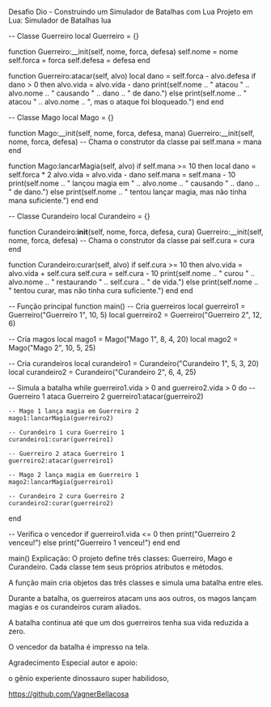 Desafio Dio - Construindo um Simulador de Batalhas com Lua
Projeto em Lua: Simulador de Batalhas
lua

-- Classe Guerreiro
local Guerreiro = {}

function Guerreiro:__init(self, nome, forca, defesa)
  self.nome = nome
  self.forca = forca
  self.defesa = defesa
end

function Guerreiro:atacar(self, alvo)
  local dano = self.forca - alvo.defesa
  if dano > 0 then
    alvo.vida = alvo.vida - dano
    print(self.nome .. " atacou " .. alvo.nome .. " causando " .. dano .. " de dano.")
  else
    print(self.nome .. " atacou " .. alvo.nome .. ", mas o ataque foi bloqueado.")
  end
end

-- Classe Mago
local Mago = {}

function Mago:__init(self, nome, forca, defesa, mana)
  Guerreiro:__init(self, nome, forca, defesa)  -- Chama o construtor da classe pai
  self.mana = mana
end

function Mago:lancarMagia(self, alvo)
  if self.mana >= 10 then
    local dano = self.forca * 2
    alvo.vida = alvo.vida - dano
    self.mana = self.mana - 10
    print(self.nome .. " lançou magia em " .. alvo.nome .. " causando " .. dano .. " de dano.")
  else
    print(self.nome .. " tentou lançar magia, mas não tinha mana suficiente.")
  end
end

-- Classe Curandeiro
local Curandeiro = {}

function Curandeiro:__init__(self, nome, forca, defesa, cura)
  Guerreiro:__init(self, nome, forca, defesa)  -- Chama o construtor da classe pai
  self.cura = cura
end

function Curandeiro:curar(self, alvo)
  if self.cura >= 10 then
    alvo.vida = alvo.vida + self.cura
    self.cura = self.cura - 10
    print(self.nome .. " curou " .. alvo.nome .. " restaurando " .. self.cura .. " de vida.")
  else
    print(self.nome .. " tentou curar, mas não tinha cura suficiente.")
  end
end

-- Função principal
function main()
  -- Cria guerreiros
  local guerreiro1 = Guerreiro("Guerreiro 1", 10, 5)
  local guerreiro2 = Guerreiro("Guerreiro 2", 12, 6)

  -- Cria magos
  local mago1 = Mago("Mago 1", 8, 4, 20)
  local mago2 = Mago("Mago 2", 10, 5, 25)

  -- Cria curandeiros
  local curandeiro1 = Curandeiro("Curandeiro 1", 5, 3, 20)
  local curandeiro2 = Curandeiro("Curandeiro 2", 6, 4, 25)

  -- Simula a batalha
  while guerreiro1.vida > 0 and guerreiro2.vida > 0 do
    -- Guerreiro 1 ataca Guerreiro 2
    guerreiro1:atacar(guerreiro2)

    -- Mago 1 lança magia em Guerreiro 2
    mago1:lancarMagia(guerreiro2)

    -- Curandeiro 1 cura Guerreiro 1
    curandeiro1:curar(guerreiro1)

    -- Guerreiro 2 ataca Guerreiro 1
    guerreiro2:atacar(guerreiro1)

    -- Mago 2 lança magia em Guerreiro 1
    mago2:lancarMagia(guerreiro1)

    -- Curandeiro 2 cura Guerreiro 2
    curandeiro2:curar(guerreiro2)
  end

  -- Verifica o vencedor
  if guerreiro1.vida <= 0 then
    print("Guerreiro 2 venceu!")
  else
    print("Guerreiro 1 venceu!")
  end
end

main()
Explicação:
O projeto define três classes: Guerreiro, Mago e Curandeiro. Cada classe tem seus próprios atributos e métodos.

A função main cria objetos das três classes e simula uma batalha entre eles.

Durante a batalha, os guerreiros atacam uns aos outros, os magos lançam magias e os curandeiros curam aliados.

A batalha continua até que um dos guerreiros tenha sua vida reduzida a zero.

O vencedor da batalha é impresso na tela.

Agradecimento Especial autor e apoio:

o gênio experiente dinossauro super habilidoso,

https://github.com/VagnerBellacosa
